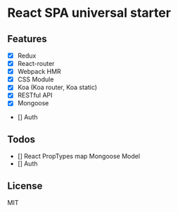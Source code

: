 # React SPA universal starter

## Features

- [x] Redux
- [x] React-router
- [x] Webpack HMR
- [x] CSS Module
- [x] Koa (Koa router, Koa static)
- [x] RESTful API
- [x] Mongoose
- [] Auth

## Todos

- [] React PropTypes map Mongoose Model
- [] Auth

## License

MIT
